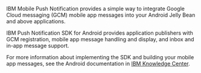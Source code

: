 IBM Mobile Push Notification provides a simple way to integrate Google Cloud messaging (GCM) mobile app messages into your Android Jelly Bean and above applications.

IBM Push Notification SDK for Android provides application publishers with GCM registration, mobile app message handling and display, and inbox and in-app message support.

For more information about implementing the SDK and building your mobile app messages, see the Android documentation in [IBM Knowledge Center](http://www-01.ibm.com/support/knowledgecenter/SSMRK7_3.0.0/AppPush/android_container.dita).
